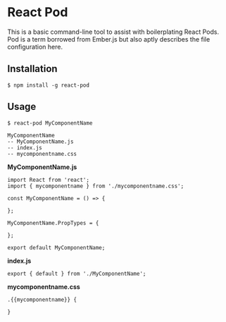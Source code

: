 # React Pod

This is a basic command-line tool to assist with boilerplating React Pods. Pod is a term
borrowed from Ember.js but also aptly describes the file configuration here.

## Installation

`$ npm install -g react-pod`

## Usage

`$ react-pod MyComponentName`

```
MyComponentName
-- MyComponentName.js
-- index.js
-- mycomponentname.css
```

__MyComponentName.js__
```
import React from 'react';
import { mycomponentname } from './mycomponentname.css';

const MyComponentName = () => {

};

MyComponentName.PropTypes = {

};

export default MyComponentName;
```

__index.js__
```
export { default } from './MyComponentName';
```

__mycomponentname.css__
```
.{{mycomponentname}} {

}
```
